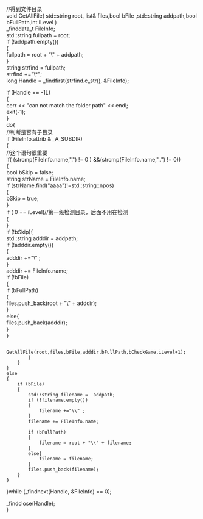 //得到文件目录  
void GetAllFile( std::string root, list<string>& files,bool bFile ,std::string addpath,bool bFullPath,int iLevel )  
  _finddata_t FileInfo;  
std::string fullpath = root;  
if (!addpath.empty())  
{  
	fullpath = root + "\\" + addpath;  
}	  
string strfind = fullpath;  
strfind +="\\*";  
long Handle = _findfirst(strfind.c_str(), &FileInfo);  
  
  
if (Handle == -1L)  
{  
	cerr << "can not match the folder path" << endl;  
	exit(-1);  
}  
do{  
	//判断是否有子目录  
	if (FileInfo.attrib & _A_SUBDIR)      
	{  
		//这个语句很重要  
		if( (strcmp(FileInfo.name,".") != 0 ) &&(strcmp(FileInfo.name,"..") != 0))     
		{  
			bool bSkip = false;  
			string strName = FileInfo.name;  
			if (strName.find("aaaa")!=std::string::npos)  
			{  
				bSkip = true;  
			}  
			if ( 0 == iLevel)//第一级检测目录，后面不用在检测  
			{  
			}  
			if (!bSkip){  
				std::string adddir =  addpath;  
				if (!adddir.empty())  
				{  
					adddir +="\\" ;  
				}	  
				adddir += FileInfo.name;  
				if (!bFile)  
				{  
					if (bFullPath)  
					{  
						files.push_back(root + "\\" + adddir);  
					}  
					else{  
						files.push_back(adddir);  
					}  
				}  
  
				GetAllFile(root,files,bFile,adddir,bFullPath,bCheckGame,iLevel+1);  
			}  
		}  
	}  
	else    
	{					  
		if (bFile)  
		{  
			std::string filename =  addpath;  
			if (!filename.empty())  
			{  
				filename +="\\" ;  
			}	  
			filename += FileInfo.name;  
  
			if (bFullPath)  
			{  
				filename = root + "\\" + filename;  
			}  
			else{  
				filename = filename;  
			}  
			files.push_back(filename);  
		}  
	}  
}while (_findnext(Handle, &FileInfo) == 0);  
  
_findclose(Handle);  
}  